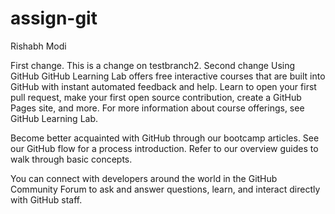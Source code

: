 # assign-git
Rishabh Modi

First change.
This is a change on testbranch2.
Second change
Using GitHub
GitHub Learning Lab offers free interactive courses that are built into GitHub with instant automated feedback and help. Learn to open your first pull request, make your first open source contribution, create a GitHub Pages site, and more. For more information about course offerings, see GitHub Learning Lab.

Become better acquainted with GitHub through our bootcamp articles. See our GitHub flow for a process introduction. Refer to our overview guides to walk through basic concepts.

You can connect with developers around the world in the GitHub Community Forum to ask and answer questions, learn, and interact directly with GitHub staff.
